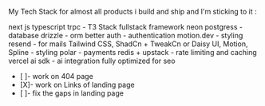 My Tech Stack for almost all products i build and ship and I'm sticking to it :

next js typescript  trpc - T3 Stack fullstack framework
neon postgress - database 
drizzle - orm 
better auth - authentication 
motion.dev - styling 
resend - for mails 
Tailwind CSS, ShadCn + TweakCn or Daisy UI, Motion, Spline - styling
polar - payments 
redis + upstack - rate limiting and caching
vercel ai sdk - ai integration
fully optimized for seo


- [ ]- work on 404 page
- [X]- work on Links of landing page
- [ ]- fix the gaps in landing page
